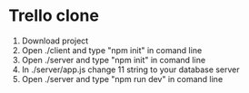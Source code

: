 # Trello clone

1. Download project
2. Open  ./client and type "npm init" in comand line  
3. Open  ./server and type "npm init" in comand line  
4. In ./server/app.js change 11 string to your database server 
5. Open  ./server and type "npm run dev" in comand line 
